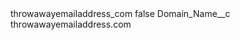 <?xml version="1.0" encoding="UTF-8"?>
<CustomMetadata xmlns="http://soap.sforce.com/2006/04/metadata" xmlns:xsi="http://www.w3.org/2001/XMLSchema-instance" xmlns:xsd="http://www.w3.org/2001/XMLSchema">
    <label>throwawayemailaddress_com</label>
    <protected>false</protected>
    <values>
        <field>Domain_Name__c</field>
        <value xsi:type="xsd:string">throwawayemailaddress.com</value>
    </values>
</CustomMetadata>
